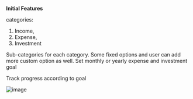 **Initial Features**

categories:
 1. Income,  
 2. Expense,
 3. Investment

Sub-categories for each category. Some fixed options and user can add more custom option as well.
Set monthly or yearly expense and investment goal

Track progress according to goal


![image](https://github.com/user-attachments/assets/d60768ef-f31a-4e1a-8235-0801ffbf9956)

